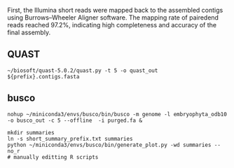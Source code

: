 First, the Illumina short reads were mapped back to the assembled contigs using Burrows–Wheeler Aligner software. The mapping rate of pairedend reads reached 97.2%, indicating high completeness and accuracy of the final assembly.


## QUAST

```
~/biosoft/quast-5.0.2/quast.py -t 5 -o quast_out ${prefix}.contigs.fasta
```

## busco

```
nohup ~/miniconda3/envs/busco/bin/busco -m genome -l embryophyta_odb10 -o busco_out -c 5 --offline  -i purged.fa &

mkdir summaries
ln -s short_summary_prefix.txt summaries
python ~/miniconda3/envs/busco/bin/generate_plot.py -wd summaries --no_r
# manually editting R scripts
```

